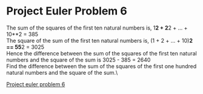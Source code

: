 # Project Euler Problem 6

The sum of the squares of the first ten natural numbers is, 1**2 + 2**2 + ... + 10**2 = 385\
The square of the sum of the first ten natural numbers is, (1 + 2 + ... + 10)**2 == 55**2 = 3025\
Hence the difference between the sum of the squares of the first ten natural numbers and the square of the sum is 3025 - 385 = 2640\
Find the difference between the sum of the squares of the first one hundred natural numbers and the square of the sum.\


[Project euler problem 6](https://projecteuler.net/problem=6)